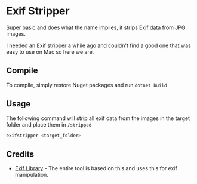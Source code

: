 # Exif Stripper
Super basic and does what the name implies, it strips Exif data from JPG images.

I needed an Exif stripper a while ago and couldn't find a good one that was easy to use on Mac so here we are.

## Compile
To compile, simply restore Nuget packages and run `dotnet build`

## Usage
The following command will strip all exif data from the images in the target folder and place them in `/stripped`

```bash
exifstripper <target_folder>
```

## Credits
- [Exif Library](https://github.com/oozcitak/exiflibrary) - The entire tool is based on this and uses this for exif 
manipulation.